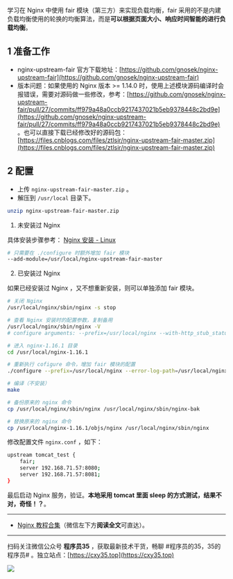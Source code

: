 学习在 Nginx 中使用 fair 模块（第三方）来实现负载均衡，fair 采用的不是内建负载均衡使用的轮换的均衡算法，而是**可以根据页面大小、响应时间智能的进行负载均衡**。
<!-- more -->

## 1 准备工作

- nginx-upstream-fair 官方下载地址：[https://github.com/gnosek/nginx-upstream-fair](https://github.com/gnosek/nginx-upstream-fair)
- 版本问题：如果使用的 Nginx 版本 >= 1.14.0 时，使用上述模块源码编译时会报错误，需要对源码做一些修改，参考：[https://github.com/gnosek/nginx-upstream-fair/pull/27/commits/ff979a48a0ccb9217437021b5eb9378448c2bd9e](https://github.com/gnosek/nginx-upstream-fair/pull/27/commits/ff979a48a0ccb9217437021b5eb9378448c2bd9e) 。也可以直接下载已经修改好的源码包：[https://files.cnblogs.com/files/ztlsir/nginx-upstream-fair-master.zip](https://files.cnblogs.com/files/ztlsir/nginx-upstream-fair-master.zip)

## 2 配置

- 上传 `nginx-upstream-fair-master.zip` 。
- 解压到 `/usr/local` 目录下。

```bash
unzip nginx-upstream-fair-master.zip
```

1. 未安装过 Nginx

具体安装步骤参考： [Nginx 安装 - Linux](https://mp.weixin.qq.com/s/UypOmZsfZmiAz3_FTk3z7Q)

```bash
# 只需要在 ./configure 时额外增加 fair 模块
--add-module=/usr/local/nginx-upstream-fair-master
```

2. 已安装过 Nginx

如果已经安装过 Nginx ，又不想重新安装，则可以单独添加 fair 模块。

```bash
# 关闭 Nginx
/usr/local/nginx/sbin/nginx -s stop

# 查看 Nginx 安装时的配置参数，复制备用
/usr/local/nginx/sbin/nginx -V
# configure arguments: --prefix=/usr/local/nginx --with-http_stub_status_module --with-http_ssl_module --with-http_gzip_static_module ...

# 进入 nginx-1.16.1 目录
cd /usr/local/nginx-1.16.1

# 重新执行 cofigure 命令，增加 fair 模块的配置
./configure --prefix=/usr/local/nginx --error-log-path=/usr/local/nginx/logs/error.log --http-log-path=/usr/local/nginx/logs/access.log --pid-path=/usr/local/nginx/logs/nginx.pid --lock-path=/usr/local/nginx/logs/nginx.lock --http-client-body-temp-path=/usr/local/nginx/temp/client-body --http-proxy-temp-path=/usr/local/nginx/temp/proxy --http-fastcgi-temp-path=/usr/local/nginx/temp/fastcgi --http-uwsgi-temp-path=/usr/local/nginx/temp/uwsgi --http-scgi-temp-path=/usr/local/nginx/temp/scgi --with-http_stub_status_module --with-http_ssl_module --with-http_gzip_static_module --with-file-aio --with-http_realip_module --add-module=/usr/local/nginx-upstream-fair-master

# 编译（不安装）
make

# 备份原来的 nginx 命令
cp /usr/local/nginx/sbin/nginx /usr/local/nginx/sbin/nginx-bak

# 替换原来的 nginx 命令
cp /usr/local/nginx-1.16.1/objs/nginx /usr/local/nginx/sbin/nginx
```

修改配置文件 `nginx.conf` ，如下：

```bash
upstream tomcat_test {
	fair;
	server 192.168.71.57:8080;
    server 192.168.71.57:8081;
}
```

最后启动 Nginx 服务，验证。**本地采用 tomcat 里面 sleep 的方式测试，结果不对，奇怪！？**。

---

- [Nginx 教程合集](https://mp.weixin.qq.com/s/TdLki2vnjW4hKUz_BgzEHg)（微信左下方**阅读全文**可直达）。


---

扫码关注微信公众号 **程序员35** ，获取最新技术干货，畅聊 #程序员的35，35的程序员# 。独立站点：[https://cxy35.top](https://cxy35.top)

![](https://oscimg.oschina.net/oscnet/up-285838b9c516db5bb1ba760f292f2346078.JPEG)